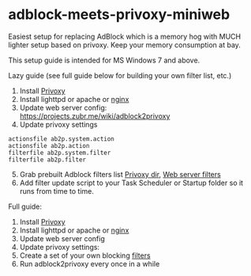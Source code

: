 # adblock-meets-privoxy-miniweb

Easiest setup for replacing AdBlock which is a memory hog with MUCH lighter setup based on privoxy. Keep your memory consumption at bay.


This setup guide is intended for MS Windows 7 and above.

Lazy guide (see full guide below for building your own filter list, etc.)
1. Install [Privoxy](http://www.privoxy.org/)
2. Install lighttpd or apache or [nginx](http://nginx.org/en/docs/windows.html)
3. Update web server config: https://projects.zubr.me/wiki/adblock2privoxy
4. Update privoxy settings
````
actionsfile ab2p.system.action
actionsfile ab2p.action
filterfile ab2p.system.filter
filterfile ab2p.filter
````
5. Grab prebuilt Adblock filters list [Privoxy dir](https://dl.dropboxusercontent.com/u/19020828/privoxy_conf.7z), [Web server filters](https://dl.dropboxusercontent.com/u/19020828/privoxy_css.7z)
6. Add filter update script to your Task Scheduler or Startup folder so it runs from time to time.

Full guide:
1. Install [Privoxy](http://www.privoxy.org/)
2. Install lighttpd or apache or [nginx](http://nginx.org/en/docs/windows.html)
3. Update web server config
4. Update privoxy settings:
5. Create a set of your own blocking [filters](http://easylist.adblockplus.org/)
6. Run adblock2privoxy every once in a while
